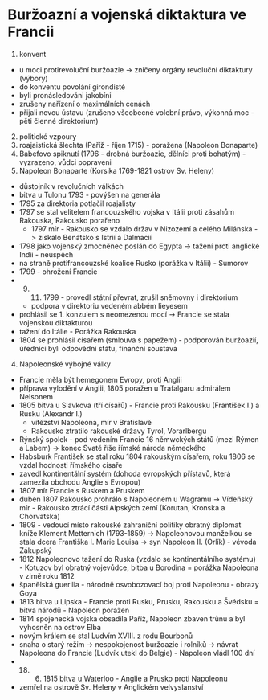 # Buržoazní a vojenská diktaktura ve Francii

 1. konvent
   - u moci protirevoluční buržoazie -> zničeny orgány revoluční diktaktury (výbory)
   - do konventu povolání girondisté
   - byli pronásledováni jakobíni
   - zrušeny nařízení o maximálních cenách
   - přijali novou ústavu (zrušeno všeobecné volební právo, výkonná moc - pěti členné direktorium)
 2. politické vzpoury
   1. roajaistická šlechta (Paříž - říjen 1715) - poražena (Napoleon Bonaparte)
   2. Babefovo spiknutí (1796 - drobná buržoazie, dělníci proti bohatým) - vyzrazeno, vůdci popraveni
 3. Napoleon Bonaparte (Korsika 1769-1821 ostrov Sv. Heleny)
   - důstojník v revolučních válkách
   - bitva u Tulonu 1793 - povýšen na generála
   - 1795 za direktoria potlačil roajalisty
   - 1797 se stal velitelem francouzského vojska v Itálii proti zásahům Rakouska, Rakousko porařeno
     - 1797 mír - Rakousko se vzdalo držav v Nizozemí a celého Milánska -> získalo Benátsko s Istrií a Dalmacií
   - 1798 jako vojenský zmocněnec poslán do Egypta -> tažení proti anglické Indii - neúspěch
   - na straně protifrancouzské koalice Rusko (porážka v Itálii) - Sumorov
   - 1799 - ohrožení Francie
   - 9. 11. 1799 - provedl státní převrat, zrušil sněmovny i direktorium
     - podpora v direktoriu vedeném  abbém Iieyesem
   - prohlásil se 1. konzulem s neomezenou mocí -> Francie se stala vojenskou diktakturou
   - tažení do Itálie - Porážka Rakouska
   - 1804 se prohlásil císařem (smlouva s papežem) - podporován buržoazií, úředníci byli odpovědní státu, finanční soustava
 4. Napoleonské výbojné války
   - Francie měla být hemegonem Evropy, proti Anglii
   - příprava vylodění v Anglii, 1805 poražen u Trafalgaru admirálem Nelsonem
   - 1805 bitva u Slavkova (tří císařů) - Francie proti Rakousku (František I.) a Rusku (Alexandr I.)
     - vítězství Napoleona, mír v Bratislavě
     - Rakousko ztratilo rakouské državy Tyrol, Vorarlbergu
   - Rýnský spolek - pod vedením Francie 16 němwckých států (mezi Rýmen a Labem) -> konec Svaté říše římské národa německého
   - Habsburk František se stal roku 1804 rakouským císařem, roku 1806 se vzdal hodnosti římského císaře
   - zavedl kontinentální systém (dohoda evropských přístavů, která zamezila obchodu Anglie s Evropou)
   - 1807 mír Francie s Ruskem a Pruskem
   - duben 1807 Rakousko prohrálo s Napoleonem u Wagramu -> Vídeňský mír - Rakousko ztrácí části Alpských zemí (Korutan, Kronska a Chorvatska)
   - 1809 - vedoucí místo rakouské zahraniční politiky obratný diplomat kníže Klement Metternich (1793-1859) -> Napoleonovou manželkou se stala dcera Františka I. Marie Louisa -> syn Napoleon II. (Orlík) - vévoda Zákupský
   - 1812 Napoleonovo tažení do Ruska (vzdalo se kontinentálního systému) - Kotuzov byl obratný vojevůdce, bitba u Borodina = porážka Napoleona v zimě roku 1812
   - španělská guerilla - národně osvobozovací boj proti Napoleonu - obrazy Goya
   - 1813 bitva u Lipska - Francie proti Rusku, Prusku, Rakousku a Švédsku = bitva národů - Napoleon poražen
   - 1814 spojenecká vojska obsadila Paříž, Napoleon zbaven trůnu a byl vyhosněn na ostrov Elba
   - novým králem se stal Ludvím XVIII. z rodu Bourbonů
   - snaha o starý režim -> nespokojenost buržoazie i rolníků -> návrat Napoleona do Francie (Ludvík utekl do Belgie) - Napoleon vládl 100 dní
   - 18. 6. 1815 bitva u Waterloo - Anglie a Prusko proti Napoleonu
   - zemřel na ostrově Sv. Heleny v Anglickém velvyslanství
